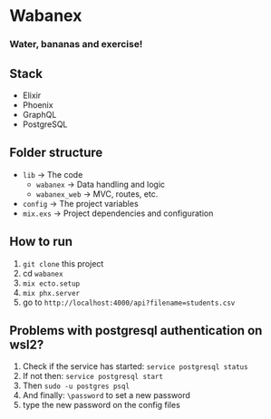 # Wabanex 
### Water, bananas and exercise!

## Stack
- Elixir
- Phoenix
- GraphQL
- PostgreSQL

## Folder structure
- `lib` -> The code
  - `wabanex` -> Data handling and logic
  - `wabanex_web` -> MVC, routes, etc.
- `config` -> The project variables
- `mix.exs` -> Project dependencies and configuration

## How to run
1. `git clone` this project
2. cd `wabanex`
3. `mix ecto.setup`
4. `mix phx.server`
5. go to `http://localhost:4000/api?filename=students.csv`

## Problems with postgresql authentication on wsl2?
1. Check if the service has started: `service postgresql status`
2. If not then: `service postgresql start`
3. Then `sudo -u postgres psql`
4. And finally: `\password` to set a new password
5. type the new password on the config files